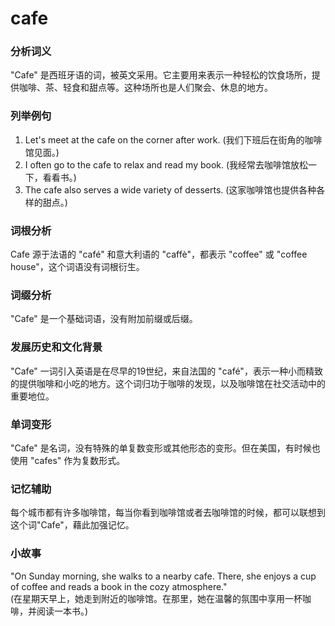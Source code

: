 # cafe

### 分析词义

  

"Cafe" 是西班牙语的词，被英文采用。它主要用来表示一种轻松的饮食场所，提供咖啡、茶、轻食和甜点等。这种场所也是人们聚会、休息的地方。

  

### 列举例句

  

1.  Let's meet at the cafe on the corner after work. (我们下班后在街角的咖啡馆见面。)
2.  I often go to the cafe to relax and read my book. (我经常去咖啡馆放松一下，看看书。)
3.  The cafe also serves a wide variety of desserts. (这家咖啡馆也提供各种各样的甜点。)

  

### 词根分析

  

Cafe 源于法语的 "café" 和意大利语的 "caffè"，都表示 "coffee" 或 "coffee house"，这个词语没有词根衍生。

  

### 词缀分析

  

"Cafe" 是一个基础词语，没有附加前缀或后缀。

  

### 发展历史和文化背景

  

"Cafe" 一词引入英语是在尽早的19世纪，来自法国的 "café"，表示一种小而精致的提供咖啡和小吃的地方。这个词归功于咖啡的发现，以及咖啡馆在社交活动中的重要地位。

  

### 单词变形

  

"Cafe" 是名词，没有特殊的单复数变形或其他形态的变形。但在美国，有时候也使用 "cafes" 作为复数形式。

  

### 记忆辅助

  

每个城市都有许多咖啡馆，每当你看到咖啡馆或者去咖啡馆的时候，都可以联想到这个词"Cafe"，藉此加强记忆。

  

### 小故事

  

"On Sunday morning, she walks to a nearby cafe. There, she enjoys a cup of coffee and reads a book in the cozy atmosphere."  
(在星期天早上，她走到附近的咖啡馆。在那里，她在温馨的氛围中享用一杯咖啡，并阅读一本书。)
